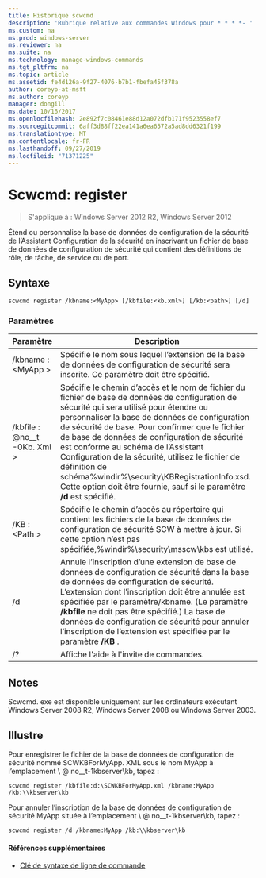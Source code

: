 ```yaml
---
title: Historique scwcmd
description: 'Rubrique relative aux commandes Windows pour * * * *- '
ms.custom: na
ms.prod: windows-server
ms.reviewer: na
ms.suite: na
ms.technology: manage-windows-commands
ms.tgt_pltfrm: na
ms.topic: article
ms.assetid: fe4d126a-9f27-4076-b7b1-fbefa45f378a
author: coreyp-at-msft
ms.author: coreyp
manager: dongill
ms.date: 10/16/2017
ms.openlocfilehash: 2e892f7c08461e88d12a072dfb171f9523558ef7
ms.sourcegitcommit: 6aff3d88ff22ea141a6ea6572a5ad8dd6321f199
ms.translationtype: MT
ms.contentlocale: fr-FR
ms.lasthandoff: 09/27/2019
ms.locfileid: "71371225"
---
```

# <a name="scwcmd-register"></a>Scwcmd: register

> S'applique à : Windows Server 2012 R2, Windows Server 2012

Étend ou personnalise la base de données de configuration de la sécurité de l’Assistant Configuration de la sécurité en inscrivant un fichier de base de données de configuration de sécurité qui contient des définitions de rôle, de tâche, de service ou de port.

## <a name="syntax"></a>Syntaxe

```
scwcmd register /kbname:<MyApp> [/kbfile:<kb.xml>] [/kb:<path>] [/d]
```

### <a name="parameters"></a>Paramètres

|Paramètre|Description|
|---------|-----------|
|/kbname : \<MyApp >|Spécifie le nom sous lequel l’extension de la base de données de configuration de sécurité sera inscrite. Ce paramètre doit être spécifié.|
|/kbfile : @no__t -0Kb. Xml >|Spécifie le chemin d’accès et le nom de fichier du fichier de base de données de configuration de sécurité qui sera utilisé pour étendre ou personnaliser la base de données de configuration de sécurité de base. Pour confirmer que le fichier de base de données de configuration de sécurité est conforme au schéma de l’Assistant Configuration de la sécurité, utilisez le fichier de définition de schéma%windir%\security\KBRegistrationInfo.xsd. Cette option doit être fournie, sauf si le paramètre **/d** est spécifié.|
|/KB : \<Path >|Spécifie le chemin d’accès au répertoire qui contient les fichiers de la base de données de configuration de sécurité SCW à mettre à jour. Si cette option n’est pas spécifiée,%windir%\security\msscw\kbs est utilisé.|
|/d|Annule l’inscription d’une extension de base de données de configuration de sécurité dans la base de données de configuration de sécurité. L’extension dont l’inscription doit être annulée est spécifiée par le paramètre/kbname. (Le paramètre **/kbfile** ne doit pas être spécifié.) La base de données de configuration de sécurité pour annuler l’inscription de l’extension est spécifiée par le paramètre **/KB** .|
|/?|Affiche l'aide à l'invite de commandes.|

## <a name="remarks"></a>Notes

Scwcmd. exe est disponible uniquement sur les ordinateurs exécutant Windows Server 2008 R2, Windows Server 2008 ou Windows Server 2003.

## <a name="BKMK_Examples"></a>Illustre

Pour enregistrer le fichier de la base de données de configuration de sécurité nommé SCWKBForMyApp. XML sous le nom MyApp à l’emplacement \\ @ no__t-1kbserver\kb, tapez :
```
scwcmd register /kbfile:d:\SCWKBForMyApp.xml /kbname:MyApp /kb:\\kbserver\kb
```
Pour annuler l’inscription de la base de données de configuration de sécurité MyApp située à l’emplacement \\ @ no__t-1kbserver\kb, tapez :
```
scwcmd register /d /kbname:MyApp /kb:\\kbserver\kb
```

#### <a name="additional-references"></a>Références supplémentaires

-   [Clé de syntaxe de ligne de commande](command-line-syntax-key.md)